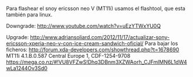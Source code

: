 Para flashear el snoy ericsson neo V (MT11i) usamos el flashtool, que esta también para linux.


Downgrade: http://www.youtube.com/watch?v=uEzYTWxYU0Q


Upgrade: http://www.adriansoliard.com/2012/11/17/actualizar-sony-ericsson-xperia-neo-v-con-ice-cream-sandwich-oficial/
Para bajar los ficheros: http://forum.xda-developers.com/showthread.php?t=1678690
MT11i 4.1.B.0.587 Central Europe 1, CDF-1254-9708
https://mega.co.nz/#!VU8VFZwS!Dhq3DBnm3XZWAorh_CJFmlMN6L1dW4wLa1244Ov3Sd0
